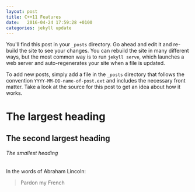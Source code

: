 ```yaml
---
layout: post
title: C++11 Features
date:   2016-04-24 17:59:28 +0100
categories: jekyll update
---
```

You'll find this post in your `_posts` directory. Go ahead and edit it and re-build
the site to see your changes. You can rebuild the site in many different ways, but
the most common way is to run `jekyll serve`, which launches a web server and
auto-regenerates your site when a file is updated.

To add new posts, simply add a file in the `_posts` directory that follows the
convention `YYYY-MM-DD-name-of-post.ext` and includes the necessary front matter.
Take a look at the source for this post to get an idea about how it works.



# The largest heading

## The second largest heading

###### The smallest heading


In the words of Abraham Lincoln:

> Pardon my French
